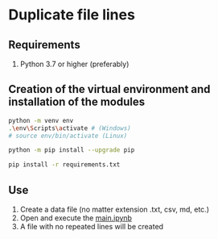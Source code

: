 # Duplicate file lines

## Requirements

1. Python 3.7 or higher (preferably)

## Creation of the virtual environment and installation of the modules

```bash
python -m venv env
.\env\Scripts\activate # (Windows)
# source env/bin/activate (Linux)

python -m pip install --upgrade pip

pip install -r requirements.txt
```

## Use 

1. Create a data file (no matter extension .txt, csv, md, etc.)
2. Open and execute the [main.ipynb](./main.ipynb)
3. A file with no repeated lines will be created
